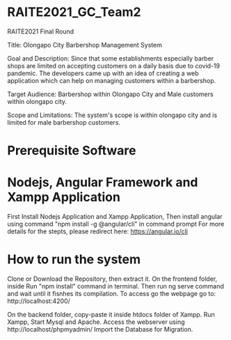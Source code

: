# RAITE2021_GC_Team2 


RAITE2021 Final Round


Title: Olongapo City Barbershop Management System

Goal and Description: Since that some establishments especially barber shops are limited on accepting customers on a daily basis due to covid-19 pandemic. The developers came up with an idea of creating a web application which can help on managing customers within a barbershop.

Target Audience: Barbershop within Olongapo City and Male customers within olongapo city.

Scope and Limitations: The system's scope is within olongapo city and is limited for male barbershop customers.


# Prerequisite Software
# Nodejs, Angular Framework and Xampp Application

First Install Nodejs Application and Xampp Application,
Then install angular using command "npm install -g @angular/cli" in command prompt
For more details for the stepts, please redirect here: https://angular.io/cli

# How to run the system
Clone or Download the Repository, then extract it.
On the frontend folder, inside Run "npm install" command in terminal.
Then run ng serve command and wait until it fisnhes its compilation.
To access go the webpage go to: http://localhost:4200/

On the backend folder, copy-paste it inside htdocs folder of Xampp.
Run Xampp, Start Mysql and Apache.
Access the webserver using http://localhost/phpmyadmin/
Import the Database for Migration.

